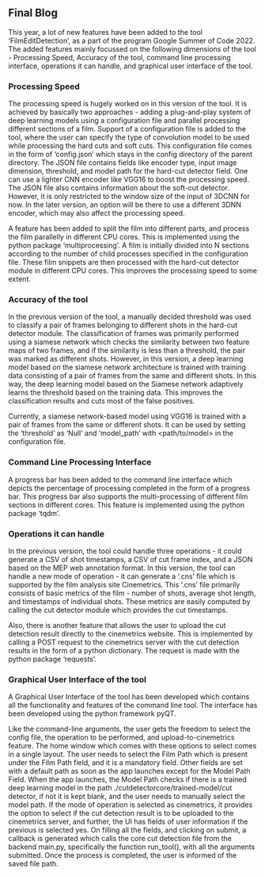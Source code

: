 ## Final Blog
This year, a lot of new features have been added to the tool ‘FilmEditDetection’, as a part of the program Google Summer of Code 2022. The added features mainly focussed on the following dimensions of the tool - Processing Speed, Accuracy of the tool, command line processing interface, operations it can handle, and graphical user interface of the tool.

### Processing Speed
The processing speed is hugely worked on in this version of the tool. It is achieved by basically two approaches - adding a plug-and-play system of deep learning models using a configuration file and parallel processing different sections of a film. 
Support of a configuration file is added to the tool, where the user can specify the type of convolution model to be used while processing the hard cuts and soft cuts. This configuration file comes in the form of ‘config.json’ which stays in the config directory of the parent directory. The JSON file contains fields like encoder type, input image dimension, threshold, and model path for the hard-cut detector field. One can use a lighter CNN encoder like VGG16 to boost the processing speed. The JSON file also contains information about the soft-cut detector. However, it is only restricted to the window size of the input of 3DCNN for now. In the later version, an option will be there to use a different 3DNN encoder, which may also affect the processing speed.

A feature has been added to split the film into different parts, and process the film parallelly in different CPU cores. This is implemented using the python package ‘multiprocessing’. A film is initially divided into N sections according to the number of child processes specified in the configuration file. These film snippets are then processed with the hard-cut detector module in different CPU cores. This improves the processing speed to some extent.


### Accuracy of the tool
In the previous version of the tool, a manually decided threshold was used to classify a pair of frames belonging to different shots in the hard-cut detector module. The classification of frames was primarily performed using a siamese network which checks the similarity between two feature maps of two frames, and if the similarity is less than a threshold, the pair was marked as different shots. However, in this version, a deep learning model based on the siamese network architecture is trained with training data consisting of a pair of frames from the same and different shots. In this way, the deep learning model based on the Siamese network adaptively learns the threshold based on the training data. This improves the classification results and cuts most of the false positives. 

Currently, a siamese network-based model using VGG16 is trained with a pair of frames from the same or different shots. It can be used by setting the ‘threshold’ as ‘Null’ and ‘model_path’ with <path/to/model> in the configuration file. 

### Command Line Processing Interface
A progress bar has been added to the command line interface which depicts the percentage of processing completed in the form of a progress bar. This progress bar also supports the multi-processing of different film sections in different cores. This feature is implemented using the python package ‘tqdm’.

### Operations it can handle
In the previous version, the tool could handle three operations - it could generate a CSV of shot timestamps, a CSV of cut frame index, and a JSON based on the MEP web annotation format. In this version, the tool can handle a new mode of operation - it can generate a ‘.cns’ file which is supported by the film analysis site Cinemetrics. This ‘.cns’ file primarily consists of basic metrics of the film - number of shots, average shot length, and timestamps of individual shots. These metrics are easily computed by calling the cut detector module which provides the cut timestamps. 

Also, there is another feature that allows the user to upload the cut detection result directly to the cinemetrics website. This is implemented by calling a POST request to the cinemetrics server with the cut detection results in the form of a python dictionary. The request is made with the python package ‘requests’.

### Graphical User Interface of the tool
A Graphical User Interface of the tool has been developed which contains all the functionality and features of the command line tool. The interface has been developed using the python framework pyQT.

Like the command-line arguments, the user gets the freedom to select the config file, the operation to be performed, and upload-to-cinemetrics feature. The home window which comes with these options to select comes in a single layout. The user needs to select the Film Path which is present under the Film Path field, and it is a mandatory field. Other fields are set with a default path as soon as the app launches except for the Model Path Field. When the app launches, the Model Path checks if there is a trained deep learning model in the path ./cutdetectorcore/trained-model/cut detector, if not it is kept blank, and the user needs to manually select the model path. If the mode of operation is selected as cinemetrics, it provides the option to select if the cut detection result is to be uploaded to the cinemetrics server, and further, the UI has fields of user information if the previous is selected yes. On filling all the fields, and clicking on submit, a callback is generated which calls the core cut detection file from the backend main.py, specifically the function run_tool(), with all the arguments submitted. Once the process is completed, the user is informed of the saved file path.